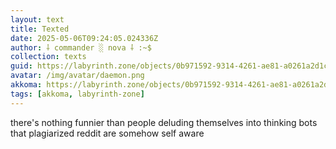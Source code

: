 ```yaml
---
layout: text
title: Texted
date: 2025-05-06T09:24:05.024336Z
author: ⸸ commander ░ nova ⸸ :~$
collection: texts
guid: https://labyrinth.zone/objects/0b971592-9314-4261-ae81-a0261a2d1cc3
avatar: /img/avatar/daemon.png
akkoma: https://labyrinth.zone/objects/0b971592-9314-4261-ae81-a0261a2d1cc3
tags: [akkoma, labyrinth-zone]
---
```


<p>there's nothing funnier than people deluding themselves into thinking bots that plagiarized reddit are somehow self aware</p>